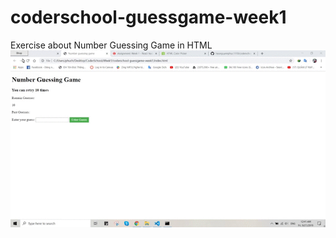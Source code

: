 # coderschool-guessgame-week1
Exercise about Number Guessing Game in HTML
![Exercise Screenshot](screenshot.gif)
